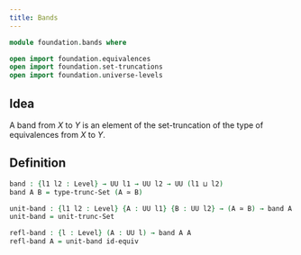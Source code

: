 ```yaml
---
title: Bands
---
```


```agda
module foundation.bands where

open import foundation.equivalences
open import foundation.set-truncations
open import foundation.universe-levels
```

## Idea

A band from $X$ to $Y$ is an element of the set-truncation of the type of equivalences from $X$ to $Y$.

## Definition

```agda
band : {l1 l2 : Level} → UU l1 → UU l2 → UU (l1 ⊔ l2)
band A B = type-trunc-Set (A ≃ B)

unit-band : {l1 l2 : Level} {A : UU l1} {B : UU l2} → (A ≃ B) → band A B
unit-band = unit-trunc-Set

refl-band : {l : Level} (A : UU l) → band A A
refl-band A = unit-band id-equiv
```
